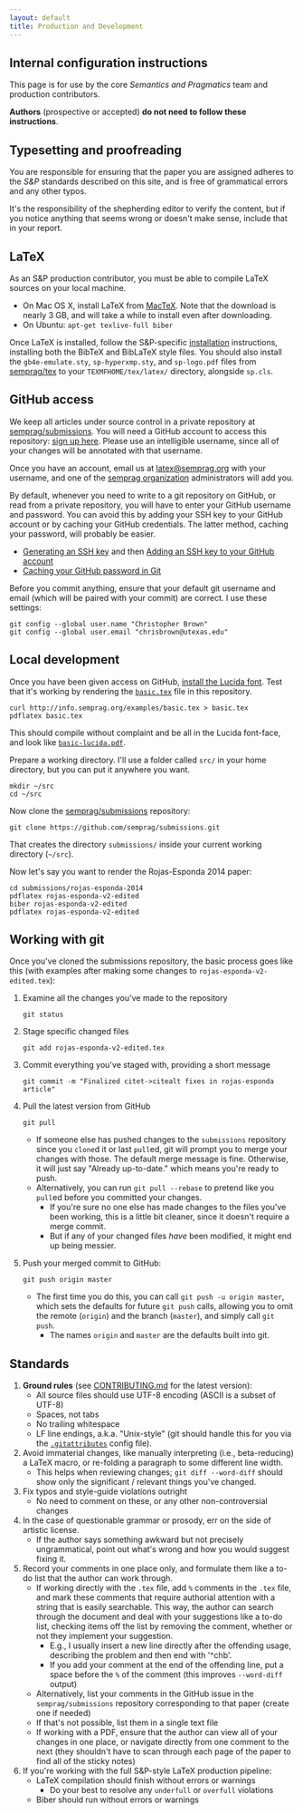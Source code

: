 ```yaml
---
layout: default
title: Production and Development
---
```


## Internal configuration instructions

This page is for use by the core *Semantics and Pragmatics* team and production contributors.

**Authors** (prospective or accepted) **do not need to follow these instructions**.


## Typesetting and proofreading

You are responsible for ensuring that the paper you are assigned adheres to the *S&P* standards described on this site, and is free of grammatical errors and any other typos.

It's the responsibility of the shepherding editor to verify the content, but if you notice anything that seems wrong or doesn't make sense, include that in your report.


## LaTeX

As an S&P production contributor, you must be able to compile LaTeX sources on your local machine.

* On Mac OS X, install LaTeX from [MacTeX](https://tug.org/mactex/).
  Note that the download is nearly 3 GB, and will take a while to install even after downloading.
* On Ubuntu: `apt-get texlive-full biber`

Once LaTeX is installed, follow the S&P-specific [installation](/install) instructions, installing both the BibTeX and BibLaTeX style files.
You should also install the `gb4e-emulate.sty`, `sp-hyperxmp.sty`, and `sp-logo.pdf` files from [semprag/tex](https://github.com/semprag/tex) to your `TEXMFHOME/tex/latex/` directory, alongside `sp.cls`.


## GitHub access

We keep all articles under source control in a private repository at [semprag/submissions](https://github.com/semprag/submissions). You will need a GitHub account to access this repository: [sign up here](https://github.com/join).
Please use an intelligible username, since all of your changes will be annotated with that username.

Once you have an account, email us at [latex@semprag.org](mailto:latex@semprag.org) with your username, and one of the [semprag organization](https://github.com/semprag) administrators will add you.

By default, whenever you need to write to a git repository on GitHub, or read from a private repository, you will have to enter your GitHub username and password. You can avoid this by adding your SSH key to your GitHub account or by caching your GitHub credentials. The latter method, caching your password, will probably be easier.

* [Generating an SSH key](https://help.github.com/articles/generating-an-ssh-key/) and then [Adding an SSH key to your GitHub account](https://help.github.com/articles/adding-a-new-ssh-key-to-your-github-account/)
* [Caching your GitHub password in Git](https://help.github.com/articles/caching-your-github-password-in-git/)

Before you commit anything, ensure that your default git username and email (which will be paired with your commit) are correct.
I use these settings:

    git config --global user.name "Christopher Brown"
    git config --global user.email "chrisbrown@utexas.edu"


## Local development

Once you have been given access on GitHub, [install the Lucida font](https://github.com/semprag/lucida).
Test that it's working by rendering the [`basic.tex`](examples/basic.tex) file in this repository.

    curl http://info.semprag.org/examples/basic.tex > basic.tex
    pdflatex basic.tex

This should compile without complaint and be all in the Lucida font-face,
and look like [`basic-lucida.pdf`](examples/basic-lucida.pdf).

Prepare a working directory. I'll use a folder called `src/` in your home
directory, but you can put it anywhere you want.

    mkdir ~/src
    cd ~/src

Now clone the [semprag/submissions](https://github.com/semprag/submissions) repository:

    git clone https://github.com/semprag/submissions.git

That creates the directory `submissions/` inside your current working directory (`~/src`).

Now let's say you want to render the Rojas-Esponda 2014 paper:

    cd submissions/rojas-esponda-2014
    pdflatex rojas-esponda-v2-edited
    biber rojas-esponda-v2-edited
    pdflatex rojas-esponda-v2-edited


## Working with git

Once you've cloned the submissions repository, the basic process goes like this
(with examples after making some changes to `rojas-esponda-v2-edited.tex`):

1. Examine all the changes you've made to the repository

       git status

2. Stage specific changed files

       git add rojas-esponda-v2-edited.tex

3. Commit everything you've staged with, providing a short message

       git commit -m "Finalized citet->citealt fixes in rojas-esponda article"

4. Pull the latest version from GitHub

       git pull

    * If someone else has pushed changes to the `submissions` repository since you `clone`d it or last `pull`ed,
      git will prompt you to merge your changes with those. The default merge message is fine.
      Otherwise, it will just say "Already up-to-date." which means you're ready to push.
    * Alternatively, you can run `git pull --rebase` to pretend like you `pull`ed before you committed your changes.
      - If you're sure no one else has made changes to the files you've been working, this is a little bit cleaner, since it doesn't require a merge commit.
      - But if any of your changed files _have_ been modified, it might end up being messier.

5. Push your merged commit to GitHub:

       git push origin master

    * The first time you do this, you can call `git push -u origin master`, which sets the defaults for future `git push` calls, allowing you to omit the remote (`origin`) and the branch (`master`), and simply call `git push`.
      - The names `origin` and `master` are the defaults built into git.


## Standards

1. **Ground rules** (see [CONTRIBUTING.md](https://github.com/semprag/submissions/blob/master/CONTRIBUTING.md) for the latest version):
   * All source files should use UTF-8 encoding (ASCII is a subset of UTF-8)
   * Spaces, not tabs
   * No trailing whitespace
   * LF line endings, a.k.a. "Unix-style" (git should handle this for you via the [`.gitattributes`](https://github.com/semprag/submissions/blob/master/.gitattributes) config file).
2. Avoid immaterial changes, like manually interpreting (i.e., beta-reducing) a LaTeX macro, or re-folding a paragraph to some different line width.
   * This helps when reviewing changes; `git diff --word-diff` should show only the significant / relevant things you've changed.
3. Fix typos and style-guide violations outright
   * No need to comment on these, or any other non-controversial changes
4. In the case of questionable grammar or prosody, err on the side of artistic license.
   * If the author says something awkward but not precisely ungrammatical,
    point out what's wrong and how you would suggest fixing it.
5. Record your comments in one place only, and formulate them like a to-do list that the author can work through.
   * If working directly with the `.tex` file, add `%` comments in the `.tex` file, and mark these comments that require authorial attention with a string that is easily searchable. This way, the author can search through the document and deal with your suggestions like a to-do list, checking items off the list by removing the comment, whether or not they implement your suggestion.
     - E.g., I usually insert a new line directly after the offending usage, describing the problem and then end with '^chb'.
     - If you add your comment at the end of the offending line, put a space before the `%` of the comment (this improves `--word-diff` output)
   * Alternatively, list your comments in the GitHub issue in the `semprag/submissions` repository corresponding to that paper (create one if needed)
   * If that's not possible, list them in a single text file
   * If working with a PDF, ensure that the author can view all of your changes in one place, or navigate directly from one comment to the next (they shouldn't have to scan through each page of the paper to find all of the sticky notes)
6. If you're working with the full S&P-style LaTeX production pipeline:
   * LaTeX compilation should finish without errors or warnings
     - Do your best to resolve any `underfull` or `overfull` violations
   * Biber should run without errors or warnings
